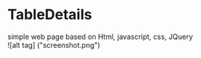 # TableDetails

simple web page based on Html, javascript, css, JQuery
<br/>
![alt tag] ("screenshot.png")
<br/>
